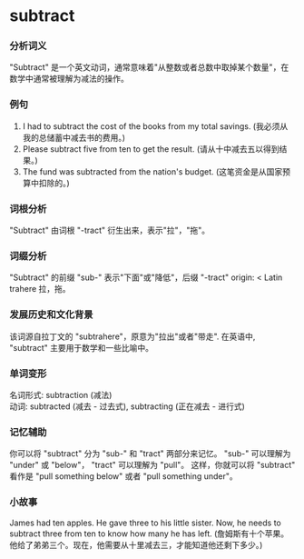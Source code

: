 # subtract

### 分析词义

  

"Subtract" 是一个英文动词，通常意味着"从整数或者总数中取掉某个数量"，在数学中通常被理解为减法的操作。

  

### 例句

  

1.  I had to subtract the cost of the books from my total savings. (我必须从我的总储蓄中减去书的费用。)
2.  Please subtract five from ten to get the result. (请从十中减去五以得到结果。)
3.  The fund was subtracted from the nation's budget. (这笔资金是从国家预算中扣除的。)

  

### 词根分析

  

"Subtract" 由词根 "-tract" 衍生出来，表示"拉"，"拖"。

  

### 词缀分析

  

"Subtract" 的前缀 "sub-" 表示"下面"或"降低"，后缀 "-tract" origin: < Latin trahere 拉，拖。

  

### 发展历史和文化背景

  

该词源自拉丁文的 "subtrahere"，原意为"拉出"或者"带走". 在英语中, "subtract" 主要用于数学和一些比喻中。

  

### 单词变形

  

名词形式: subtraction (减法)  
动词: subtracted (减去 - 过去式), subtracting (正在减去 - 进行式)

  

### 记忆辅助

  

你可以将 "subtract" 分为 "sub-" 和 "tract" 两部分来记忆。 "sub-" 可以理解为 "under" 或 "below"， "tract" 可以理解为 "pull"。 这样，你就可以将 "subtract" 看作是 "pull something below" 或者 "pull something under"。

  

### 小故事

  

James had ten apples. He gave three to his little sister. Now, he needs to subtract three from ten to know how many he has left. (詹姆斯有十个苹果。他给了弟弟三个。现在，他需要从十里减去三，才能知道他还剩下多少。)
